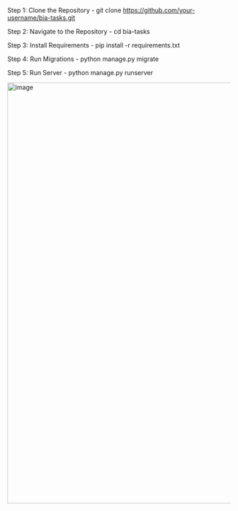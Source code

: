 Step 1: Clone the Repository -
git clone https://github.com/your-username/bia-tasks.git

Step 2: Navigate to the Repository - 
cd bia-tasks

Step 3: Install Requirements - 
pip install -r requirements.txt

Step 4: Run Migrations - 
python manage.py migrate

Step 5: Run Server - 
python manage.py runserver

<img width="950" alt="image" src="https://github.com/sarvesh0809/bia-tasks/assets/65807794/24b20c04-d2e4-457d-8568-a57b1ba5f1e2">


